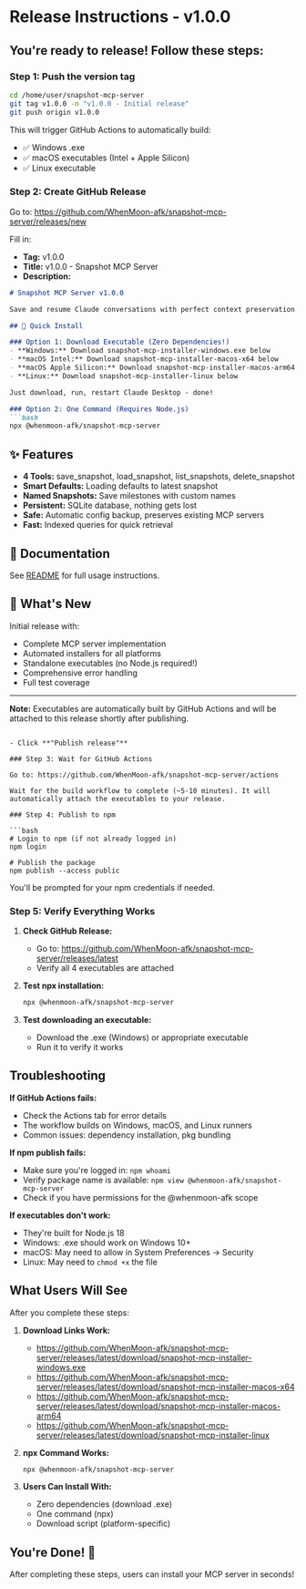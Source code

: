 # Release Instructions - v1.0.0

## You're ready to release! Follow these steps:

### Step 1: Push the version tag

```bash
cd /home/user/snapshot-mcp-server
git tag v1.0.0 -m "v1.0.0 - Initial release"
git push origin v1.0.0
```

This will trigger GitHub Actions to automatically build:
- ✅ Windows .exe
- ✅ macOS executables (Intel + Apple Silicon)
- ✅ Linux executable

### Step 2: Create GitHub Release

Go to: https://github.com/WhenMoon-afk/snapshot-mcp-server/releases/new

Fill in:
- **Tag:** v1.0.0
- **Title:** v1.0.0 - Snapshot MCP Server
- **Description:**

```markdown
# Snapshot MCP Server v1.0.0

Save and resume Claude conversations with perfect context preservation.

## 🚀 Quick Install

### Option 1: Download Executable (Zero Dependencies!)
- **Windows:** Download snapshot-mcp-installer-windows.exe below
- **macOS Intel:** Download snapshot-mcp-installer-macos-x64 below
- **macOS Apple Silicon:** Download snapshot-mcp-installer-macos-arm64 below
- **Linux:** Download snapshot-mcp-installer-linux below

Just download, run, restart Claude Desktop - done!

### Option 2: One Command (Requires Node.js)
```bash
npx @whenmoon-afk/snapshot-mcp-server
```

## ✨ Features

- **4 Tools:** save_snapshot, load_snapshot, list_snapshots, delete_snapshot
- **Smart Defaults:** Loading defaults to latest snapshot
- **Named Snapshots:** Save milestones with custom names
- **Persistent:** SQLite database, nothing gets lost
- **Safe:** Automatic config backup, preserves existing MCP servers
- **Fast:** Indexed queries for quick retrieval

## 📖 Documentation

See [README](https://github.com/WhenMoon-afk/snapshot-mcp-server#readme) for full usage instructions.

## 🎉 What's New

Initial release with:
- Complete MCP server implementation
- Automated installers for all platforms
- Standalone executables (no Node.js required!)
- Comprehensive error handling
- Full test coverage

---

**Note:** Executables are automatically built by GitHub Actions and will be attached to this release shortly after publishing.
```

- Click **"Publish release"**

### Step 3: Wait for GitHub Actions

Go to: https://github.com/WhenMoon-afk/snapshot-mcp-server/actions

Wait for the build workflow to complete (~5-10 minutes). It will automatically attach the executables to your release.

### Step 4: Publish to npm

```bash
# Login to npm (if not already logged in)
npm login

# Publish the package
npm publish --access public
```

You'll be prompted for your npm credentials if needed.

### Step 5: Verify Everything Works

1. **Check GitHub Release:**
   - Go to: https://github.com/WhenMoon-afk/snapshot-mcp-server/releases/latest
   - Verify all 4 executables are attached

2. **Test npx installation:**
   ```bash
   npx @whenmoon-afk/snapshot-mcp-server
   ```

3. **Test downloading an executable:**
   - Download the .exe (Windows) or appropriate executable
   - Run it to verify it works

## Troubleshooting

**If GitHub Actions fails:**
- Check the Actions tab for error details
- The workflow builds on Windows, macOS, and Linux runners
- Common issues: dependency installation, pkg bundling

**If npm publish fails:**
- Make sure you're logged in: `npm whoami`
- Verify package name is available: `npm view @whenmoon-afk/snapshot-mcp-server`
- Check if you have permissions for the @whenmoon-afk scope

**If executables don't work:**
- They're built for Node.js 18
- Windows: .exe should work on Windows 10+
- macOS: May need to allow in System Preferences → Security
- Linux: May need to `chmod +x` the file

## What Users Will See

After you complete these steps:

1. **Download Links Work:**
   - https://github.com/WhenMoon-afk/snapshot-mcp-server/releases/latest/download/snapshot-mcp-installer-windows.exe
   - https://github.com/WhenMoon-afk/snapshot-mcp-server/releases/latest/download/snapshot-mcp-installer-macos-x64
   - https://github.com/WhenMoon-afk/snapshot-mcp-server/releases/latest/download/snapshot-mcp-installer-macos-arm64
   - https://github.com/WhenMoon-afk/snapshot-mcp-server/releases/latest/download/snapshot-mcp-installer-linux

2. **npx Command Works:**
   ```bash
   npx @whenmoon-afk/snapshot-mcp-server
   ```

3. **Users Can Install With:**
   - Zero dependencies (download .exe)
   - One command (npx)
   - Download script (platform-specific)

## You're Done! 🎉

After completing these steps, users can install your MCP server in seconds!
